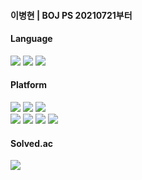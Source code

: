 #### 이병현  | BOJ PS 20210721부터

#### Language
<div>
<img src="https://img.shields.io/badge/c-%2300599C.svg?style=for-the-badge&logo=c&logoColor=white"/>
<img src="https://img.shields.io/badge/python-3670A0?style=for-the-badge&logo=python&logoColor=ffdd54"/>
<img src="https://img.shields.io/badge/html5-%23E34F26.svg?style=for-the-badge&logo=html5&logoColor=white"/>
<div>
  
#### Platform
<div>
<img src="https://img.shields.io/badge/Adobe%20After%20Effects-9999FF.svg?style=for-the-badge&logo=Adobe%20After%20Effects&logoColor=white"/>
<img src="https://img.shields.io/badge/Adobe%20Premiere%20Pro-9999FF.svg?style=for-the-badge&logo=Adobe%20Premiere%20Pro&logoColor=white"/>
<img src="https://img.shields.io/badge/adobe%20illustrator-%23FF9A00.svg?style=for-the-badge&logo=adobeillustrator&logoColor=white"/>
<div>
<div>
<img src="https://img.shields.io/badge/Codeforces-445f9d?style=for-the-badge&logo=Codeforces&logoColor=white"/>
<img src="https://img.shields.io/badge/Repl.it-%230D101E.svg?style=for-the-badge&logo=replit&logoColor=white"/>
<img src="https://img.shields.io/badge/Visual%20Studio%20Code-0078d7.svg?style=for-the-badge&logo=visual-studio-code&logoColor=white"/>
<img src="https://img.shields.io/badge/heroku-%23430098.svg?style=for-the-badge&logo=heroku&logoColor=white"/>
<div>
  
#### Solved.ac
<div>
<img src="http://mazassumnida.wtf/api/v2/generate_badge?boj=iell"/>
<div>
